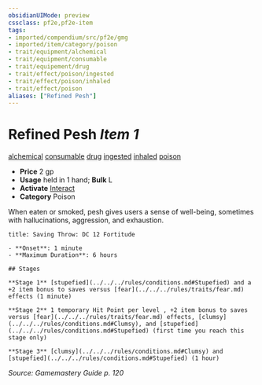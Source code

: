 ```yaml
---
obsidianUIMode: preview
cssclass: pf2e,pf2e-item
tags:
- imported/compendium/src/pf2e/gmg
- imported/item/category/poison
- trait/equipment/alchemical
- trait/equipment/consumable
- trait/equipement/drug
- trait/effect/poison/ingested
- trait/effect/poison/inhaled
- trait/effect/poison
aliases: ["Refined Pesh"]
---
```

# Refined Pesh *Item 1*  
[alchemical](alchemical.md)  [consumable](consumable.md)  [drug](drug-gmg.md)  [ingested](ingested.md)  [inhaled](inhaled.md)  [poison](rules/traits/poison.md)  

- **Price** 2 gp
- **Usage** held in 1 hand; **Bulk** L
- **Activate** [Interact](interact.md)
- **Category** Poison

When eaten or smoked, pesh gives users a sense of well-being, sometimes with hallucinations, aggression, and exhaustion.

```ad-inline-affliction
title: Saving Throw: DC 12 Fortitude

- **Onset**: 1 minute
- **Maximum Duration**: 6 hours

## Stages

**Stage 1** [stupefied](../../../rules/conditions.md#Stupefied) and a +2 item bonus to saves versus [fear](../../../rules/traits/fear.md) effects (1 minute)

**Stage 2** 1 temporary Hit Point per level , +2 item bonus to saves versus [fear](../../../rules/traits/fear.md) effects, [clumsy](../../../rules/conditions.md#Clumsy), and [stupefied](../../../rules/conditions.md#Stupefied) (first time you reach this stage only)

**Stage 3** [clumsy](../../../rules/conditions.md#Clumsy) and [stupefied](../../../rules/conditions.md#Stupefied) (1 hour)
```

*Source: Gamemastery Guide p. 120*
